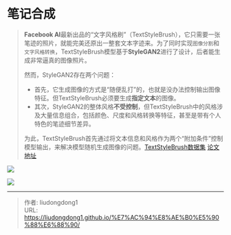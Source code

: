 # 笔记合成


> **Facebook AI**最新出品的“文字风格刷”（TextStyleBrush），它只需要一张笔迹的照片，就能完美还原出一整套文本字迹来。为了同时实现`图像分割`和`文字风格转换`，TextStyleBrush模型基于**StyleGAN2**进行了设计，后者能生成非常逼真的图像照片。
>
> 然而，StyleGAN2存在两个问题：
>
> - 首先，它生成图像的方式是“随便乱打”的，也就是没办法控制输出图像特征。但TextStyleBrush必须要生成**指定文本**的图像。
> - 其次，StyleGAN2的整体风格**不受控制**，但TextStyleBrush中的风格涉及大量信息组合，包括颜色、尺度和风格转换等特征，甚至是带有个人特色的笔迹细节差异。
>
> 为此，TextStyleBrush首先通过将文本信息和风格作为两个“附加条件”控制模型输出，来解决模型随机生成图像的问题。[TextStyleBrush数据集](https://github.com/facebookresearch/IMGUR5K-Handwriting-Dataset) [论文地址](https://scontent-fml2-1.xx.fbcdn.net/v/t39.8562-6/10000000_944085403038430_3779849959048683283_n.pd)

![](https://lddpicture.oss-cn-beijing.aliyuncs.com/picture/image-20210831152053710.png)

![](https://lddpicture.oss-cn-beijing.aliyuncs.com/picture/image-20210831152108869.png)

---

> 作者: liudongdong1  
> URL: https://liudongdong1.github.io/%E7%AC%94%E8%AE%B0%E5%90%88%E6%88%90/  

